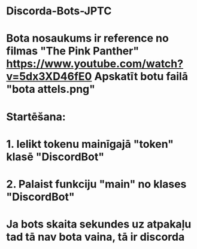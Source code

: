 # Discorda-Bots-JPTC
# Bota nosaukums ir reference no filmas "The Pink Panther" https://www.youtube.com/watch?v=5dx3XD46fE0 Apskatīt botu failā "bota attels.png"
# Startēšana:
# 1. Ielikt tokenu mainīgajā "token" klasē "DiscordBot"
# 2. Palaist funkciju "main" no klases "DiscordBot"
# Ja bots skaita sekundes uz atpakaļu tad tā nav bota vaina, tā ir discorda
